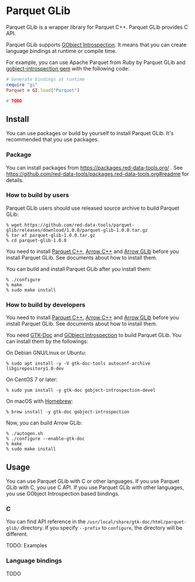 <!---
  Licensed under the Apache License, Version 2.0 (the "License");
  you may not use this file except in compliance with the License.
  You may obtain a copy of the License at

      http://www.apache.org/licenses/LICENSE-2.0

  Unless required by applicable law or agreed to in writing, software
  distributed under the License is distributed on an "AS IS" BASIS,
  WITHOUT WARRANTIES OR CONDITIONS OF ANY KIND, either express or implied.
  See the License for the specific language governing permissions and
  limitations under the License.
-->

# Parquet GLib

Parquet GLib is a wrapper library for Parquet C++. Parquet GLib
provides C API.

Parquet GLib supports
[GObject Introspection](https://wiki.gnome.org/Projects/GObjectIntrospection).
It means that you can create language bindings at runtime or compile
time.

For example, you can use Apache Parquet from Ruby by Parquet GLib and
[gobject-introspection gem](https://rubygems.org/gems/gobject-introspection)
with the following code:

```ruby
# Generate bindings at runtime
require "gi"
Parquet = GI.load("Parquet")

# TODO
```

## Install

You can use packages or build by yourself to install Parquet GLib. It's
recommended that you use packages.

### Package

You can install packages from https://packages.red-data-tools.org/ .
See
https://github.com/red-data-tools/packages.red-data-tools.org#readme
for details.

### How to build by users

Parquet GLib users should use released source archive to build Parquet
GLib:

```text
% wget https://github.com/red-data-tools/parquet-glib/releases/download/1.0.0/parquet-glib-1.0.0.tar.gz
% tar xf parquet-glib-1.0.0.tar.gz
% cd parquet-glib-1.0.0
```

You need to install
[Parquet C++](https://github.com/apache/parquet-cpp),
[Arrow C++](https://github.com/apache/arrow/tree/master/cpp) and
[Arrow GLib](https://github.com/apache/arrow/tree/master/c_glib)
before you install Parquet GLib. See documents about how to install
them.

You can build and install Parquet GLib after you install them:

```text
% ./configure
% make
% sudo make install
```

### How to build by developers

You need to install
[Parquet C++](https://github.com/apache/parquet-cpp),
[Arrow C++](https://github.com/apache/arrow/tree/master/cpp) and
[Arrow GLib](https://github.com/apache/arrow/tree/master/c_glib)
before you install Parquet GLib. See documents about how to install
them.

You need [GTK-Doc](https://www.gtk.org/gtk-doc/) and
[GObject Introspection](https://wiki.gnome.org/Projects/GObjectIntrospection)
to build Parquet GLib. You can install them by the followings:

On Debian GNU/Linux or Ubuntu:

```text
% sudo apt install -y -V gtk-doc-tools autoconf-archive libgirepository1.0-dev
```

On CentOS 7 or later:

```text
% sudo yum install -y gtk-doc gobject-introspection-devel
```

On macOS with [Homebrew](https://brew.sh/):

```text
% brew install -y gtk-doc gobject-introspection
```

Now, you can build Arrow GLib:

```text
% ./autogen.sh
% ./configure --enable-gtk-doc
% make
% sudo make install
```

## Usage

You can use Parquet GLib with C or other languages. If you use Parquet
GLib with C, you use C API. If you use Parquet GLib with other
languages, you use GObject Introspection based bindings.

### C

You can find API reference in the
`/usr/local/share/gtk-doc/html/parquet-glib/` directory. If you
specify `--prefix` to `configure`, the directory will be different.

TODO: Examples

### Language bindings

TODO

